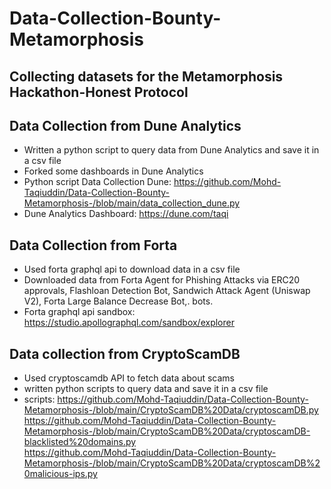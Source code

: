 # Data-Collection-Bounty-Metamorphosis

## Collecting datasets for the Metamorphosis Hackathon-Honest Protocol

## Data Collection from Dune Analytics

- Written a python script to query data from Dune Analytics and save it in a csv file
- Forked some dashboards in Dune Analytics
- Python script Data Collection Dune: https://github.com/Mohd-Taqiuddin/Data-Collection-Bounty-Metamorphosis-/blob/main/data_collection_dune.py
- Dune Analytics Dashboard: https://dune.com/taqi


## Data Collection from Forta

- Used forta graphql api to download data in a csv file
- Downloaded data from Forta Agent for Phishing Attacks via ERC20 approvals, Flashloan Detection Bot, Sandwich Attack Agent (Uniswap V2), Forta Large Balance Decrease Bot,. bots.
- Forta graphql api sandbox: https://studio.apollographql.com/sandbox/explorer


## Data collection from CryptoScamDB

- Used cryptoscamdb API to fetch data about scams
- written python scripts to query data and save it in a csv file
- scripts: https://github.com/Mohd-Taqiuddin/Data-Collection-Bounty-Metamorphosis-/blob/main/CryptoScamDB%20Data/cryptoscamDB.py <br>
https://github.com/Mohd-Taqiuddin/Data-Collection-Bounty-Metamorphosis-/blob/main/CryptoScamDB%20Data/cryptoscamDB-blacklisted%20domains.py <br>
https://github.com/Mohd-Taqiuddin/Data-Collection-Bounty-Metamorphosis-/blob/main/CryptoScamDB%20Data/cryptoscamDB%20malicious-ips.py
